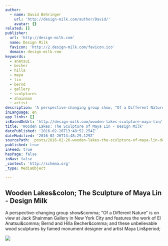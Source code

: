 ```yaml
---
author:
  - name: David Behringer
    url: 'http://design-milk.com/author/David/'
    avatar: {}
related: []
publisher:
  url: 'http://design-milk.com'
  name: Design Milk
  favicon: 'http://2.design-milk.com/favicon.ico'
  domain: design-milk.com
keywords:
  - anatsui
  - becher
  - hilla
  - maya
  - lin
  - bernd
  - gallery
  - sculptures
  - shainman
  - artist
description: 'A perspective-changing group show, "Of a Different Nature" is on view at Jack Shainman Gallery in New York City and features the work of El Anatsui, Bernd and Hilla Becher, and these unbelievable wood sculptures by famed monument designer and artist Maya Lin.'
inLanguage: en
app_links: []
isBasedOnUrl: 'http://design-milk.com/wooden-lakes-sculpture-maya-lin/'
title: 'Wooden Lakes: The Sculpture of Maya Lin - Design Milk'
datePublished: '2016-02-26T13:48:52.254Z'
dateModified: '2016-02-26T13:48:29.129Z'
sourcePath: _posts/2016-02-26-wooden-lakes-the-sculpture-of-maya-lin-design-milk.md
published: true
inFeed: true
hasPage: false
inNav: false
_context: 'http://schema.org'
_type: MediaObject

---
```

<article style=""><h1>Wooden Lakes&amp;colon; The Sculpture of Maya Lin - Design Milk</h1><p>A perspective-changing group show&amp;comma; "Of a Different Nature" is on view at Jack Shainman Gallery in New York City and features the work of El Anatsui&amp;comma; Bernd and Hilla Becher&amp;comma; and these unbelievable wood sculptures by famed monument designer and artist Maya Lin&amp;period;</p><img src="http://2.design-milk.com/images/2016/02/OfADifferentNature_jackshainman_1.jpg" /></article>